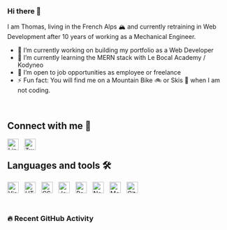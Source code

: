 ### Hi there 👋

I am Thomas, living in the French Alps 🏔 and currently retraining in Web Development after 10 years of working as a Mechanical Engineer.

<!--
**TRegourd/Tregourd** is a ✨ _special_ ✨ repository because its `README.md` (this file) appears on your GitHub profile.-->

- 🔭 I’m currently working on building my portfolio as a Web Developer
- 🌱 I’m currently learning the MERN stack with Le Bocal Academy / Kodyneo 
- 🚨 I’m open to job opportunities as employee or freelance
- ⚡ Fun fact: You will find me on a Mountain Bike 🚲 or Skis 🎿 when I am not coding. 
<br/>

## Connect with me 🔗

[<img align="left" justify="center" alt="Linkedin" width="26px" src="https://cdn.jsdelivr.net/gh/devicons/devicon/icons/linkedin/linkedin-original.svg" style="padding-right:10px;" />](https://www.linkedin.com/in/thomasregourd/)  

[<img align="left" justify="center" alt="Twitter" width="26px" src="https://cdn.jsdelivr.net/gh/devicons/devicon/icons/twitter/twitter-original.svg" style="padding-right:10px;" />](https://twitter.com/matos2802)
<br/>

## Languages and tools 🛠

<img align="left" alt="Visual Studio Code" width="26px" src="https://cdn.jsdelivr.net/gh/devicons/devicon/icons/vscode/vscode-original.svg" style="padding-right:10px;" />
<img align="left" alt="HTML5" width="26px" src="https://cdn.jsdelivr.net/gh/devicons/devicon/icons/html5/html5-original.svg" style="padding-right:10px;" />
<img align="left" alt="CSS3" width="26px" src="https://cdn.jsdelivr.net/gh/devicons/devicon/icons/css3/css3-original.svg" style="padding-right:10px;" />
<img align="left" alt="JavaScript" width="26px" src="https://cdn.jsdelivr.net/gh/devicons/devicon/icons/javascript/javascript-original.svg" style="padding-right:10px;" />
<img align="left" alt="React" width="26px" src="https://cdn.jsdelivr.net/gh/devicons/devicon/icons/react/react-original.svg" style="padding-right:10px;" />
<img align="left" alt="Node.js" width="26px" src="https://cdn.jsdelivr.net/gh/devicons/devicon/icons/nodejs/nodejs-original.svg" style="padding-right:10px;" />
<img align="left" alt="MongoDb" width="26px" src="https://cdn.jsdelivr.net/gh/devicons/devicon/icons/mongodb/mongodb-original-wordmark.svg" style="padding-right:10px;" />
<img align="left" alt="Git" width="26px" src="https://cdn.jsdelivr.net/gh/devicons/devicon/icons/git/git-original.svg" style="padding-right:10px;" />
<br/>
<br/>
<br/>

### 🔥 Recent GitHub Activity

<!--START_SECTION:activity-->
<!--END_SECTION:activity-->


          


